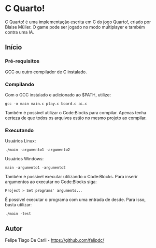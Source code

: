 # C Quarto!

C Quarto! é uma implementação escrita em C do jogo Quarto!, criado por Blaise Müller.
O game pode ser jogado no modo multiplayer e também contra uma IA.

## Início

### Pré-requisitos
GCC ou outro compilador de C instalado.

### Compilando
Com o GCC instalado e adicionado ao $PATH, utilize:
```
gcc -o main main.c play.c board.c ai.c
```
Também é possível utilizar o Code:Blocks para compilar. Apenas
tenha certeza de que todos os arquivos estão no mesmo projeto
ao compilar.

### Executando

Usuários Linux:
```
./main -argumento1 -argumento2
```

Usuários Windows:

```
main -argumento1 -argumento2
```
Também é possível executar utilizando o Code:Blocks. 
Para inserir argumentos ao executar no Code:Blocks siga:
```
Project > Set programs' arguments...
```
É possível executar o programa com uma entrada de desde. Para isso, basta utilizar:

```
./main -test
```

## Autor
Felipe Tiago De Carli - https://github.com/felipdc/
